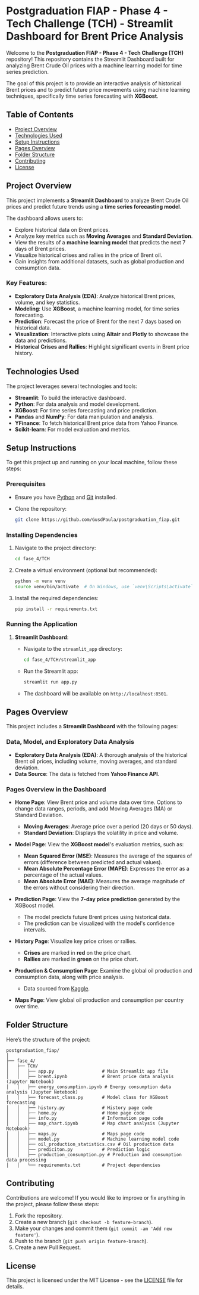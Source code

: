 # Postgraduation FIAP - Phase 4 - Tech Challenge (TCH) - Streamlit Dashboard for Brent Price Analysis

Welcome to the **Postgraduation FIAP - Phase 4 - Tech Challenge (TCH)** repository! This repository contains the Streamlit Dashboard built for analyzing Brent Crude Oil prices with a machine learning model for time series prediction.

The goal of this project is to provide an interactive analysis of historical Brent prices and to predict future price movements using machine learning techniques, specifically time series forecasting with **XGBoost**.

## Table of Contents

- [Project Overview](#project-overview)
- [Technologies Used](#technologies-used)
- [Setup Instructions](#setup-instructions)
- [Pages Overview](#pages-overview)
- [Folder Structure](#folder-structure)
- [Contributing](#contributing)
- [License](#license)

## Project Overview

This project implements a **Streamlit Dashboard** to analyze Brent Crude Oil prices and predict future trends using a **time series forecasting model**.

The dashboard allows users to:
- Explore historical data on Brent prices.
- Analyze key metrics such as **Moving Averages** and **Standard Deviation**.
- View the results of a **machine learning model** that predicts the next 7 days of Brent prices.
- Visualize historical crises and rallies in the price of Brent oil.
- Gain insights from additional datasets, such as global production and consumption data.

### Key Features:
- **Exploratory Data Analysis (EDA)**: Analyze historical Brent prices, volume, and key statistics.
- **Modeling**: Use **XGBoost**, a machine learning model, for time series forecasting.
- **Prediction**: Forecast the price of Brent for the next 7 days based on historical data.
- **Visualization**: Interactive plots using **Altair** and **Plotly** to showcase the data and predictions.
- **Historical Crises and Rallies**: Highlight significant events in Brent price history.

## Technologies Used

The project leverages several technologies and tools:

- **Streamlit**: To build the interactive dashboard.
- **Python**: For data analysis and model development.
- **XGBoost**: For time series forecasting and price prediction.
- **Pandas** and **NumPy**: For data manipulation and analysis.
- **YFinance**: To fetch historical Brent price data from Yahoo Finance.
- **Scikit-learn**: For model evaluation and metrics.

## Setup Instructions

To get this project up and running on your local machine, follow these steps:

### Prerequisites
- Ensure you have [Python](https://www.python.org/downloads/) and [Git](https://git-scm.com/) installed.
- Clone the repository:
  
  ```bash
  git clone https://github.com/GusdPaula/postgraduation_fiap.git
  ```

### Installing Dependencies
1. Navigate to the project directory:
    ```bash
    cd fase_4/TCH
    ```

2. Create a virtual environment (optional but recommended):
    ```bash
    python -m venv venv
    source venv/bin/activate  # On Windows, use `venv\Scripts\activate`
    ```

3. Install the required dependencies:
    ```bash
    pip install -r requirements.txt
    ```

### Running the Application

1. **Streamlit Dashboard**:
    - Navigate to the `streamlit_app` directory:
      ```bash
      cd fase_4/TCH/streamlit_app
      ```
    - Run the Streamlit app:
      ```bash
      streamlit run app.py
      ```

    - The dashboard will be available on `http://localhost:8501`.

## Pages Overview

This project includes a **Streamlit Dashboard** with the following pages:

### Data, Model, and Exploratory Data Analysis

- **Exploratory Data Analysis (EDA)**: A thorough analysis of the historical Brent oil prices, including volume, moving averages, and standard deviation.
- **Data Source**: The data is fetched from **Yahoo Finance API**.

### Pages Overview in the Dashboard

- **Home Page**: View Brent price and volume data over time. Options to change data ranges, periods, and add Moving Averages (MA) or Standard Deviation.
    - **Moving Averages**: Average price over a period (20 days or 50 days).
    - **Standard Deviation**: Displays the volatility in price and volume.

- **Model Page**: View the **XGBoost model**'s evaluation metrics, such as:
    - **Mean Squared Error (MSE)**: Measures the average of the squares of errors (difference between predicted and actual values).
    - **Mean Absolute Percentage Error (MAPE)**: Expresses the error as a percentage of the actual values.
    - **Mean Absolute Error (MAE)**: Measures the average magnitude of the errors without considering their direction.

- **Prediction Page**: View the **7-day price prediction** generated by the XGBoost model.
    - The model predicts future Brent prices using historical data.
    - The prediction can be visualized with the model's confidence intervals.

- **History Page**: Visualize key price crises or rallies.
    - **Crises** are marked in **red** on the price chart.
    - **Rallies** are marked in **green** on the price chart.

- **Production & Consumption Page**: Examine the global oil production and consumption data, along with price analysis.
    - Data sourced from [Kaggle](https://www.kaggle.com/datasets/pralabhpoudel/world-energy-consumption).

- **Maps Page**: View global oil production and consumption per country over time.

## Folder Structure

Here’s the structure of the project:

```
postgraduation_fiap/
│
├── fase_4/
│   ├── TCH/
│   │   ├── app.py                  # Main Streamlit app file
│   │   ├── brent.ipynb             # Brent price data analysis (Jupyter Notebook)
│   │   ├── energy_consumption.ipynb # Energy consumption data analysis (Jupyter Notebook)
│   │   ├── forecast_class.py       # Model class for XGBoost forecasting
│   │   ├── history.py              # History page code
│   │   ├── home.py                 # Home page code
│   │   ├── info.py                 # Information page code
│   │   ├── map_chart.ipynb         # Map chart analysis (Jupyter Notebook)
│   │   ├── maps.py                 # Maps page code
│   │   ├── model.py                # Machine learning model code
│   │   ├── oil_production_statistics.csv # Oil production data
│   │   ├── prediciton.py           # Prediction logic
│   │   ├── production_consumption.py # Production and consumption data processing
│   │   └── requirements.txt        # Project dependencies
```

## Contributing

Contributions are welcome! If you would like to improve or fix anything in the project, please follow these steps:

1. Fork the repository.
2. Create a new branch (`git checkout -b feature-branch`).
3. Make your changes and commit them (`git commit -am 'Add new feature'`).
4. Push to the branch (`git push origin feature-branch`).
5. Create a new Pull Request.

## License

This project is licensed under the MIT License - see the [LICENSE](LICENSE) file for details.
